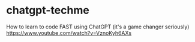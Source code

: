 # chatgpt-techme

How to learn to code FAST using ChatGPT (it's a game changer seriously) https://www.youtube.com/watch?v=VznoKyh6AXs 
